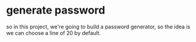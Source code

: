 # generate password
 so in this project, we're going to build a password generator, so the idea is we can choose  a line of 20 by default.
